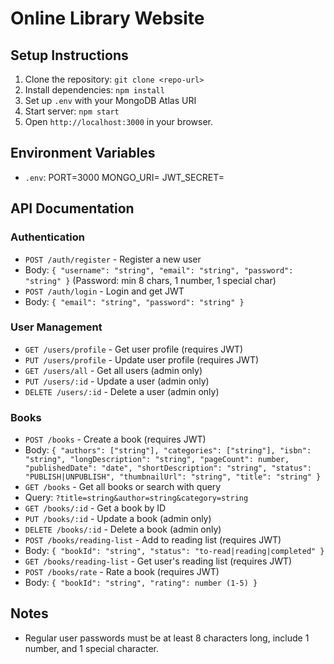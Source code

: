 # Online Library Website

## Setup Instructions
1. Clone the repository: `git clone <repo-url>`
2. Install dependencies: `npm install`
3. Set up `.env` with your MongoDB Atlas URI
4. Start server: `npm start`
6. Open `http://localhost:3000` in your browser.


## Environment Variables
- `.env`:
PORT=3000
MONGO_URI=<your-mongo-uri>
JWT_SECRET=<your-jwt-secret>

## API Documentation
### Authentication
- `POST /auth/register` - Register a new user
- Body: `{ "username": "string", "email": "string", "password": "string" }` (Password: min 8 chars, 1 number, 1 special char)
- `POST /auth/login` - Login and get JWT
- Body: `{ "email": "string", "password": "string" }`
### User Management
- `GET /users/profile` - Get user profile (requires JWT)
- `PUT /users/profile` - Update user profile (requires JWT)
- `GET /users/all` - Get all users (admin only)
- `PUT /users/:id` - Update a user (admin only)
- `DELETE /users/:id` - Delete a user (admin only)
### Books
- `POST /books` - Create a book (requires JWT)
- Body: `{ "authors": ["string"], "categories": ["string"], "isbn": "string", "longDescription": "string", "pageCount": number, "publishedDate": "date", "shortDescription": "string", "status": "PUBLISH|UNPUBLISH", "thumbnailUrl": "string", "title": "string" }`
- `GET /books` - Get all books or search with query
- Query: `?title=string&author=string&category=string`
- `GET /books/:id` - Get a book by ID
- `PUT /books/:id` - Update a book (admin only)
- `DELETE /books/:id` - Delete a book (admin only)
- `POST /books/reading-list` - Add to reading list (requires JWT)
- Body: `{ "bookId": "string", "status": "to-read|reading|completed" }`
- `GET /books/reading-list` - Get user's reading list (requires JWT)
- `POST /books/rate` - Rate a book (requires JWT)
- Body: `{ "bookId": "string", "rating": number (1-5) }`

## Notes
- Regular user passwords must be at least 8 characters long, include 1 number, and 1 special character.
